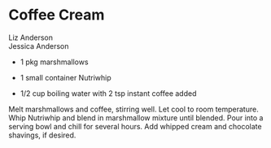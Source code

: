 # Coffee Cream

Liz Anderson<br/>
Jessica Anderson

- 1 pkg marshmallows
- 1 small container Nutriwhip

- 1/2 cup boiling water with 2 tsp instant coffee added

Melt marshmallows and coffee, stirring well. Let cool to room temperature. Whip Nutriwhip and blend in marshmallow mixture until blended. Pour into a serving bowl and chill for several hours. Add whipped cream and chocolate shavings, if desired.